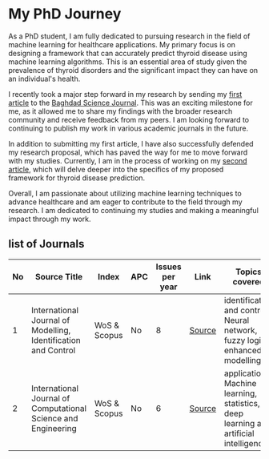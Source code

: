 
# My PhD Journey

As a PhD student, I am fully dedicated to pursuing research in the field of machine learning for healthcare applications. My primary focus is on designing a framework that can accurately predict thyroid disease using machine learning algorithms. This is an essential area of study given the prevalence of thyroid disorders and the significant impact they can have on an individual's health.

I recently took a major step forward in my research by sending my [first article](https://github.com/Zkri-Saber/MyPhdProject/tree/main/Baghdad%20Science%20Journal) to the [Baghdad Science Journal](https://bsj.uobaghdad.edu.iq/index.php/BSJ/about). This was an exciting milestone for me, as it allowed me to share my findings with the broader research community and receive feedback from my peers. I am looking forward to continuing to publish my work in various academic journals in the future.

In addition to submitting my first article, I have also successfully defended my research proposal, which has paved the way for me to move forward with my studies. Currently, I am in the process of working on my [second article](https://github.com/Zkri-Saber/thyroid-disease-in-high-dimensional-dataseat), which will delve deeper into the specifics of my proposed framework for thyroid disease prediction.

Overall, I am passionate about utilizing machine learning techniques to advance healthcare and am eager to contribute to the field through my research. I am dedicated to continuing my studies and making a meaningful impact through my work.


## list of Journals
|No| Source Title | Index | APC | Issues per year | Link |Topics covered|
|--|---|---|---|---|---|---|
|1|International Journal of Modelling, Identification and Control|WoS & Scopus|No|8|[Source](https://www.inderscience.com/jhome.php?jcode=ijmic)| identification and control Neural network, fuzzy logic enhanced modelling|
|2|International Journal of Computational Science and Engineering|WoS & Scopus|No|6|[Source](https://www.inderscience.com/jhome.php?jcode=ijcse)|applications Machine learning, statistics, deep learning and artificial intelligence|                
